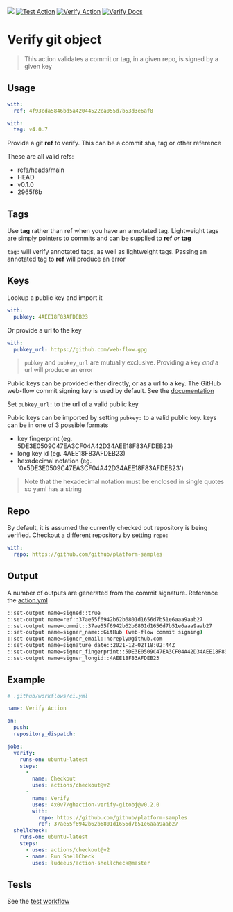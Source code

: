 [![](https://img.shields.io/github/v/tag/4x0v7/ghaction-verify-gitobj)](https://github.com/4x0v7/ghaction-verify-gitobj)
[![Test Action](https://github.com/4x0v7/ghaction-verify-gitobj/actions/workflows/test.yml/badge.svg)](https://github.com/4x0v7/ghaction-verify-gitobj/actions/workflows/test.yml)
[![Verify Action](https://github.com/4x0v7/ghaction-verify-gitobj/actions/workflows/ci.yml/badge.svg)](https://github.com/4x0v7/ghaction-verify-gitobj/actions/workflows/ci.yml)
[![Verify Docs](https://github.com/4x0v7/ghaction-verify-gitobj/actions/workflows/docs.yml/badge.svg)](https://github.com/4x0v7/ghaction-verify-gitobj/actions/workflows/docs.yml)

# Verify git object

> This action validates a commit or tag, in a given repo, is signed by a given key

## Usage

```yaml
with:
  ref: 4f93cda5846bd5a42044522ca055d7b53d3e6af8
```

```yaml
with:
  tag: v4.0.7
```

Provide a git **ref** to verify.
This can be a commit sha, tag or other reference

These are all valid refs:

- refs/heads/main
- HEAD
- v0.1.0
- 2965f6b

## Tags

Use **tag** rather than ref when you have an annotated tag. Lightweight tags are simply pointers to commits and can be supplied to **ref** _or_ **tag**

`tag:` will verify annotated tags, as well as lightweight tags.
Passing an annotated tag to **ref** will produce an error

## Keys

Lookup a public key and import it

```yaml
with:
  pubkey: 4AEE18F83AFDEB23
```

Or provide a url to the key

```yaml
with:
  pubkey_url: https://github.com/web-flow.gpg
```

> `pubkey` and `pubkey_url` are mutually exclusive. Providing a key _and_ a url will produce an error

Public keys can be provided either directly, or as a url to a key.
The GitHub web-flow commit signing key is used by default. See the [documentation](https://docs.github.com/en/authentication/managing-commit-signature-verification/about-commit-signature-verification)

Set `pubkey_url:` to the url of a valid public key

Public keys can be imported by setting `pubkey:` to a valid public key.
keys can be in one of 3 possible formats

- key fingerprint (eg. 5DE3E0509C47EA3CF04A42D34AEE18F83AFDEB23)
- long key id (eg. 4AEE18F83AFDEB23)
- hexadecimal notation (eg. '0x5DE3E0509C47EA3CF04A42D34AEE18F83AFDEB23')

> Note that the hexadecimal notation must be enclosed in single quotes so yaml has a string

## Repo

By default, it is assumed the currently checked out repository is being verified.
Checkout a different repository by setting `repo:`

```yaml
with:
  repo: https://github.com/github/platform-samples
```

## Output

A number of outputs are generated from the commit signature. Reference the [action.yml](./action.yml)

```sh
::set-output name=signed::true
::set-output name=ref::37ae55f6942b62b6801d1656d7b51e6aaa9aab27
::set-output name=commit::37ae55f6942b62b6801d1656d7b51e6aaa9aab27
::set-output name=signer_name::GitHub (web-flow commit signing)
::set-output name=signer_email::noreply@github.com
::set-output name=signature_date::2021-12-02T18:02:44Z
::set-output name=signer_fingerprint::5DE3E0509C47EA3CF04A42D34AEE18F83AFDEB23
::set-output name=signer_longid::4AEE18F83AFDEB23
```

## Example

```yaml
# .github/workflows/ci.yml

name: Verify Action

on:
  push:
  repository_dispatch:

jobs:
  verify:
    runs-on: ubuntu-latest
    steps:
      -
        name: Checkout
        uses: actions/checkout@v2
      -
        name: Verify
        uses: 4x0v7/ghaction-verify-gitobj@v0.2.0
        with:
          repo: https://github.com/github/platform-samples
          ref: 37ae55f6942b62b6801d1656d7b51e6aaa9aab27
  shellcheck:
    runs-on: ubuntu-latest
    steps:
      - uses: actions/checkout@v2
      - name: Run ShellCheck
        uses: ludeeus/action-shellcheck@master

```

## Tests

See the [test workflow](./.github/workflows/test.yml)

